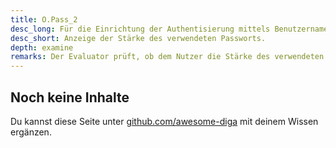 ```yaml
---
title: O.Pass_2
desc_long: Für die Einrichtung der Authentisierung mittels Benutzername und Passwort KANN die Stärke des verwendeten Passworts dem Nutzer angezeigt werden. Informationen über die Stärke des gewählten Passworts DÜRFEN NICHT gespeichert werden.
desc_short: Anzeige der Stärke des verwendeten Passworts.
depth: examine
remarks: Der Evaluator prüft, ob dem Nutzer die Stärke des verwendeten Passworts angezeigt wird. Ist dies der Fall, prüft er durch Quelltextanalyse und praktische Tests, ob dadurch Informationen über das Password oder dessen Güte im Anwendungsspeicher verbleiben.
---
```


## Noch keine Inhalte

Du kannst diese Seite unter [github.com/awesome-diga](https://github.com/awesome-diga/tr-faq) mit deinem Wissen ergänzen.

